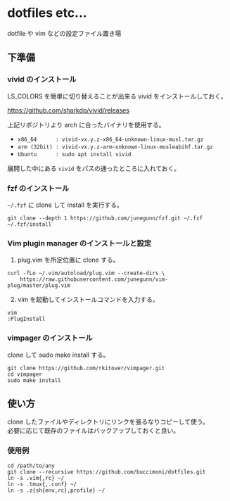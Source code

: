 # dotfiles etc...

dotfile や vim などの設定ファイル置き場

## 下準備
### vivid のインストール
LS_COLORS を簡単に切り替えることが出来る vivid をインストールしておく。

https://github.com/sharkdp/vivid/releases

上記リポジトリより arch に合ったバイナリを使用する。

- `x86_64      : vivid-vx.y.z-x86_64-unknown-linux-musl.tar.gz`
- `arm (32bit) : vivid-vx.y.z-arm-unknown-linux-musleabihf.tar.gz`
- `Ubuntu      : sudo apt install vivid`

展開した中にある `vivid` をパスの通ったところに入れておく。

### fzf のインストール

`~/.fzf` に clone して install を実行する。

```
git clone --depth 1 https://github.com/junegunn/fzf.git ~/.fzf
~/.fzf/install
```

### Vim plugin manager のインストールと設定

1. plug.vim を所定位置に clone する。

```
curl -fLo ~/.vim/autoload/plug.vim --create-dirs \
    https://raw.githubusercontent.com/junegunn/vim-plug/master/plug.vim
```

2. vim を起動してインストールコマンドを入力する。

```
vim
:PlugInstall
```

### vimpager のインストール

clone して sudo make install する。

```
git clone https://github.com/rkitover/vimpager.git
cd vimpager
sudo make install
```

## 使い方

clone したファイルやディレクトリにリンクを張るなりコピーして使う。  
必要に応じて既存のファイルはバックアップしておくと良い。

### 使用例

```
cd /path/to/any
git clone --recursive https://github.com/buccimoni/dotfiles.git
ln -s .vim{,rc} ~/
ln -s .tmux{,.conf} ~/
ln -s .z{sh{env,rc},profile} ~/
```

